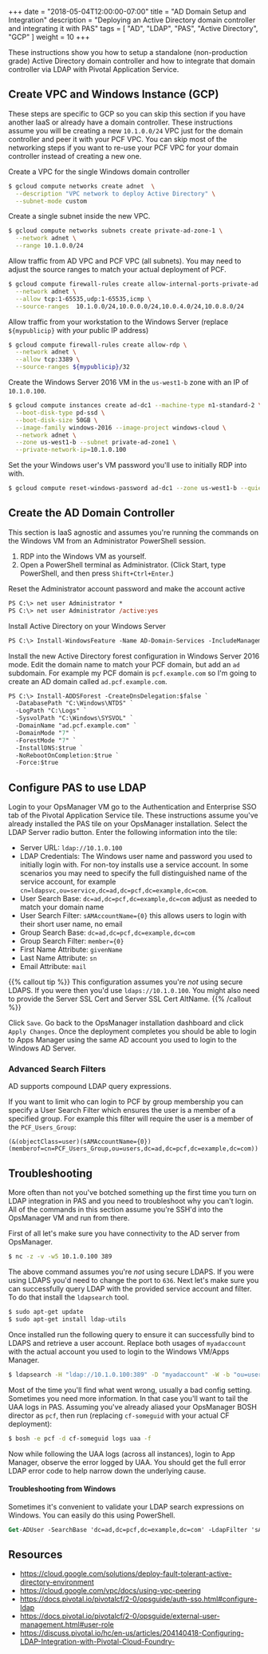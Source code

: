 +++
date = "2018-05-04T12:00:00-07:00"
title = "AD Domain Setup and Integration"
description = "Deploying an Active Directory domain controller and integrating it with PAS"
tags = [ "AD", "LDAP", "PAS", "Active Directory", "GCP" ]
weight = 10
+++

These instructions show you how to setup a standalone (non-production grade) Active Directory domain controller and how to integrate that domain controller via LDAP with Pivotal Application Service.

## Create VPC and Windows Instance (GCP)

These steps are specific to GCP so you can skip this section if you have another IaaS or already have a domain controller. These instructions assume you will be creating a new `10.1.0.0/24` VPC just for the domain controller and peer it with your PCF VPC. You can skip most of the networking steps if you want to re-use your PCF VPC for your domain controller instead of creating a new one.

Create a VPC for the single Windows domain controller

```sh
$ gcloud compute networks create adnet  \
  --description "VPC network to deploy Active Directory" \
  --subnet-mode custom
```

Create a single subnet inside the new VPC.

```sh
$ gcloud compute networks subnets create private-ad-zone-1 \
  --network adnet \
  --range 10.1.0.0/24
```

Allow traffic from AD VPC and PCF VPC (all subnets). You may need to adjust the source ranges to match your actual deployment of PCF.

```sh
$ gcloud compute firewall-rules create allow-internal-ports-private-ad \
  --network adnet \
  --allow tcp:1-65535,udp:1-65535,icmp \
  --source-ranges  10.1.0.0/24,10.0.0.0/24,10.0.4.0/24,10.0.8.0/24
```

Allow traffic from your workstation to the Windows Server (replace `${mypublicip}` with _your_ public IP address)

```sh
$ gcloud compute firewall-rules create allow-rdp \
  --network adnet \
  --allow tcp:3389 \
  --source-ranges ${mypublicip}/32
```

Create the Windows Server 2016 VM in the `us-west1-b` zone with an IP of `10.1.0.100`.

```sh
$ gcloud compute instances create ad-dc1 --machine-type n1-standard-2 \
  --boot-disk-type pd-ssd \
  --boot-disk-size 50GB \
  --image-family windows-2016 --image-project windows-cloud \
  --network adnet \
  --zone us-west1-b --subnet private-ad-zone1 \
  --private-network-ip=10.1.0.100
```

Set the your Windows user's VM password you'll use to initially RDP into with.

```sh
$ gcloud compute reset-windows-password ad-dc1 --zone us-west1-b --quiet
```

## Create the AD Domain Controller

This section is IaaS agnostic and assumes you're running the commands on the Windows VM from an Administrator PowerShell session.

1. RDP into the Windows VM as yourself.
2. Open a PowerShell terminal as Administrator. (Click Start, type PowerShell, and then press `Shift+Ctrl+Enter`.)

Reset the Administrator account password and make the account active

```ps
PS C:\> net user Administrator *
PS C:\> net user Administrator /active:yes
```

Install Active Directory on your Windows Server

```ps
PS C:\> Install-WindowsFeature -Name AD-Domain-Services -IncludeManagementTools
```

Install the new Active Directory forest configuration in Windows Server 2016 mode. Edit the domain name to match your PCF domain, but add an `ad` subdomain. For example my PCF domain is `pcf.example.com` so I'm going to create an AD domain called `ad.pcf.example.com`.

```ps
PS C:\> Install-ADDSForest -CreateDnsDelegation:$false `
  -DatabasePath "C:\Windows\NTDS" `
  -LogPath "C:\Logs" `
  -SysvolPath "C:\Windows\SYSVOL" `
  -DomainName "ad.pcf.example.com" `
  -DomainMode "7" `
  -ForestMode "7" `
  -InstallDNS:$true `
  -NoRebootOnCompletion:$true `
  -Force:$true
```

## Configure PAS to use LDAP

Login to your OpsManager VM go to the Authentication and Enterprise SSO tab of the Pivotal Application Service tile. These instructions assume you've already installed the PAS tile on your OpsManager installation. Select the LDAP Server radio button. Enter the following information into the tile:

- Server URL: `ldap://10.1.0.100`
- LDAP Credentials: The Windows user name and password you used to initially login with. For non-toy installs use a service account. In some scenarios you may need to specify the full distinguished name of the service account, for example `cn=ldapsvc,ou=service,dc=ad,dc=pcf,dc=example,dc=com`.
- User Search Base: `dc=ad,dc=pcf,dc=example,dc=com` adjust as needed to match your domain name
- User Search Filter: `sAMAccountName={0}` this allows users to login with their short user name, no email
- Group Search Base: `dc=ad,dc=pcf,dc=example,dc=com`
- Group Search Filter: `member={0}`
- First Name Attribute: `givenName`
- Last Name Attribute: `sn`
- Email Attribute: `mail`

{{% callout tip %}}
This configuration assumes you're _not_ using secure LDAPS. If you were then you'd use `ldaps://10.1.0.100`. You might also need to provide the Server SSL Cert and Server SSL Cert AltName.
{{% /callout %}}

Click `Save`. Go back to the OpsManager installation dashboard and click `Apply Changes`. Once the deployment completes you should be able to login to Apps Manager using the same AD account you used to login to the Windows AD Server.

### Advanced Search Filters

AD supports compound LDAP query expressions.

If you want to limit who can login to PCF by group membership you can specify a User Search Filter which ensures the user is a member of a specified group. For example this filter will require the user is a member of the `PCF_Users_Group`:

```
(&(objectClass=user)(sAMAccountName={0})(memberof=cn=PCF_Users_Group,ou=users,dc=ad,dc=pcf,dc=example,dc=com))
```

## Troubleshooting

More often than not you've botched something up the first time you turn on LDAP integration in PAS and you need to troubleshoot why you can't login. All of the commands in this section assume you're SSH'd into the OpsManager VM and run from there.

First of all let's make sure you have connectivity to the AD server from OpsManager. 

```sh
$ nc -z -v -w5 10.1.0.100 389
```

The above command assumes you're _not_ using secure LDAPS. If you were using LDAPS you'd need to change the port to `636`. Next let's make sure you can successfully query LDAP with the provided service account and filter. To do that install the `ldapsearch` tool.

```sh
$ sudo apt-get update
$ sudo apt-get install ldap-utils
```

Once installed run the following query to ensure it can successfully bind to LDAPS and retrieve a user account. Replace both usages of `myadaccount` with the actual account you used to login to the Windows VM/Apps Manager.

```sh
$ ldapsearch -H "ldap://10.1.0.100:389" -D "myadaccount" -W -b "ou=users,dc=ad,dc=pcf,dc=example,dc=com" 'sAMAccountName=myadaccount'
```

Most of the time you'll find what went wrong, usually a bad config setting. Sometimes you need more information. In that case you'll want to tail the UAA logs in PAS. Assuming you've already aliased your OpsManager BOSH director as `pcf`, then run (replacing `cf-someguid` with your actual CF deployment):

```sh
$ bosh -e pcf -d cf-someguid logs uaa -f
```

Now while following the UAA logs (across all instances), login to App Manager, observe the error logged by UAA. You should get the full error LDAP error code to help narrow down the underlying cause.

#### Troubleshooting from Windows

Sometimes it's convenient to validate your LDAP search expressions on Windows. You can easily do this using PowerShell.

```ps
Get-ADUser -SearchBase 'dc=ad,dc=pcf,dc=example,dc=com' -LdapFilter 'sAMAccountName=yourUserName'
```

## Resources
* https://cloud.google.com/solutions/deploy-fault-tolerant-active-directory-environment
* https://cloud.google.com/vpc/docs/using-vpc-peering
* https://docs.pivotal.io/pivotalcf/2-0/opsguide/auth-sso.html#configure-ldap
* https://docs.pivotal.io/pivotalcf/2-0/opsguide/external-user-management.html#user-role
* https://discuss.pivotal.io/hc/en-us/articles/204140418-Configuring-LDAP-Integration-with-Pivotal-Cloud-Foundry-
